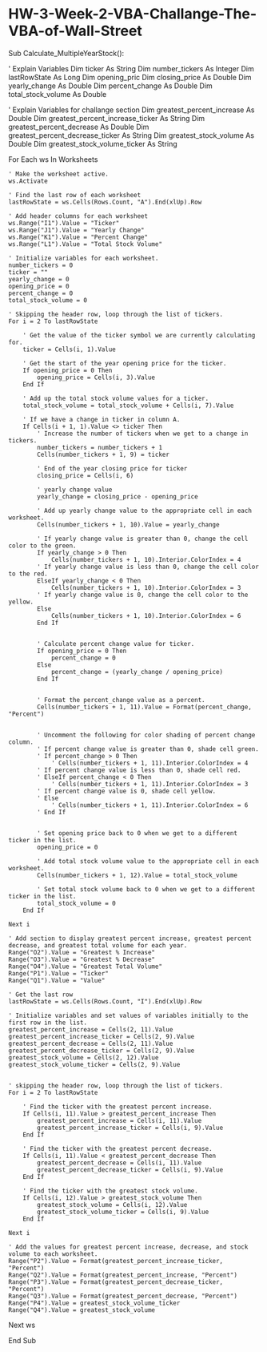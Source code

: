 # HW-3-Week-2-VBA-Challange-The-VBA-of-Wall-Street

Sub Calculate_MultipleYearStock():

' Explain Variables
Dim ticker As String
Dim number_tickers As Integer
Dim lastRowState As Long
Dim opening_pric
Dim closing_price As Double
Dim yearly_change As Double
Dim percent_change As Double
Dim total_stock_volume As Double

' Explain Variables for challange section
Dim greatest_percent_increase As Double
Dim greatest_percent_increase_ticker As String
Dim greatest_percent_decrease As Double
Dim greatest_percent_decrease_ticker As String
Dim greatest_stock_volume As Double
Dim greatest_stock_volume_ticker As String


For Each ws In Worksheets

    ' Make the worksheet active.
    ws.Activate

    ' Find the last row of each worksheet
    lastRowState = ws.Cells(Rows.Count, "A").End(xlUp).Row

    ' Add header columns for each worksheet
    ws.Range("I1").Value = "Ticker"
    ws.Range("J1").Value = "Yearly Change"
    ws.Range("K1").Value = "Percent Change"
    ws.Range("L1").Value = "Total Stock Volume"
    
    ' Initialize variables for each worksheet.
    number_tickers = 0
    ticker = ""
    yearly_change = 0
    opening_price = 0
    percent_change = 0
    total_stock_volume = 0
    
    ' Skipping the header row, loop through the list of tickers.
    For i = 2 To lastRowState

        ' Get the value of the ticker symbol we are currently calculating for.
        ticker = Cells(i, 1).Value
        
        ' Get the start of the year opening price for the ticker.
        If opening_price = 0 Then
            opening_price = Cells(i, 3).Value
        End If
        
        ' Add up the total stock volume values for a ticker.
        total_stock_volume = total_stock_volume + Cells(i, 7).Value
        
        ' If we have a change in ticker in column A.
        If Cells(i + 1, 1).Value <> ticker Then
            ' Increase the number of tickers when we get to a change in tickers.
            number_tickers = number_tickers + 1
            Cells(number_tickers + 1, 9) = ticker
            
            ' End of the year closing price for ticker
            closing_price = Cells(i, 6)
            
            ' yearly change value
            yearly_change = closing_price - opening_price
            
            ' Add up yearly change value to the appropriate cell in each worksheet.
            Cells(number_tickers + 1, 10).Value = yearly_change
            
            ' If yearly change value is greater than 0, change the cell color to the green.
            If yearly_change > 0 Then
                Cells(number_tickers + 1, 10).Interior.ColorIndex = 4
            ' If yearly change value is less than 0, change the cell color to the red.
            ElseIf yearly_change < 0 Then
                Cells(number_tickers + 1, 10).Interior.ColorIndex = 3
            ' If yearly change value is 0, change the cell color to the yellow.
            Else
                Cells(number_tickers + 1, 10).Interior.ColorIndex = 6
            End If
            
            
            ' Calculate percent change value for ticker.
            If opening_price = 0 Then
                percent_change = 0
            Else
                percent_change = (yearly_change / opening_price)
            End If
            
            
            ' Format the percent_change value as a percent.
            Cells(number_tickers + 1, 11).Value = Format(percent_change, "Percent")
            
            
            ' Uncomment the following for color shading of percent change column.
            ' If percent change value is greater than 0, shade cell green.
            ' If percent_change > 0 Then
                ' Cells(number_tickers + 1, 11).Interior.ColorIndex = 4
            ' If percent change value is less than 0, shade cell red.
            ' ElseIf percent_change < 0 Then
                ' Cells(number_tickers + 1, 11).Interior.ColorIndex = 3
            ' If percent change value is 0, shade cell yellow.
            ' Else
                ' Cells(number_tickers + 1, 11).Interior.ColorIndex = 6
            ' End If
            
            
            ' Set opening price back to 0 when we get to a different ticker in the list.
            opening_price = 0
            
            ' Add total stock volume value to the appropriate cell in each worksheet.
            Cells(number_tickers + 1, 12).Value = total_stock_volume
            
            ' Set total stock volume back to 0 when we get to a different ticker in the list.
            total_stock_volume = 0
        End If
        
    Next i
    
    ' Add section to display greatest percent increase, greatest percent decrease, and greatest total volume for each year.
    Range("O2").Value = "Greatest % Increase"
    Range("O3").Value = "Greatest % Decrease"
    Range("O4").Value = "Greatest Total Volume"
    Range("P1").Value = "Ticker"
    Range("Q1").Value = "Value"
    
    ' Get the last row
    lastRowState = ws.Cells(Rows.Count, "I").End(xlUp).Row
    
    ' Initialize variables and set values of variables initially to the first row in the list.
    greatest_percent_increase = Cells(2, 11).Value
    greatest_percent_increase_ticker = Cells(2, 9).Value
    greatest_percent_decrease = Cells(2, 11).Value
    greatest_percent_decrease_ticker = Cells(2, 9).Value
    greatest_stock_volume = Cells(2, 12).Value
    greatest_stock_volume_ticker = Cells(2, 9).Value
    
    
    ' skipping the header row, loop through the list of tickers.
    For i = 2 To lastRowState
    
        ' Find the ticker with the greatest percent increase.
        If Cells(i, 11).Value > greatest_percent_increase Then
            greatest_percent_increase = Cells(i, 11).Value
            greatest_percent_increase_ticker = Cells(i, 9).Value
        End If
        
        ' Find the ticker with the greatest percent decrease.
        If Cells(i, 11).Value < greatest_percent_decrease Then
            greatest_percent_decrease = Cells(i, 11).Value
            greatest_percent_decrease_ticker = Cells(i, 9).Value
        End If
        
        ' Find the ticker with the greatest stock volume.
        If Cells(i, 12).Value > greatest_stock_volume Then
            greatest_stock_volume = Cells(i, 12).Value
            greatest_stock_volume_ticker = Cells(i, 9).Value
        End If
        
    Next i
    
    ' Add the values for greatest percent increase, decrease, and stock volume to each worksheet.
    Range("P2").Value = Format(greatest_percent_increase_ticker, "Percent")
    Range("Q2").Value = Format(greatest_percent_increase, "Percent")
    Range("P3").Value = Format(greatest_percent_decrease_ticker, "Percent")
    Range("Q3").Value = Format(greatest_percent_decrease, "Percent")
    Range("P4").Value = greatest_stock_volume_ticker
    Range("Q4").Value = greatest_stock_volume
    
Next ws


End Sub
